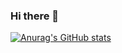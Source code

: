 ### Hi there 👋

[![Anurag's GitHub stats](https://github-readme-stats.vercel.app/api?username=amritaarora0902)](https://github.com/amritaarora0902/github-readme-stats)
<!--
**amritaarora0902/amritaarora0902** is a ✨ _special_ ✨ repository because its `README.md` (this file) appears on your GitHub profile.

Here are some ideas to get you started:

- 🔭 I’m currently working on ...
- 🌱 I’m currently learning ...
- 👯 I’m looking to collaborate on ...
- 🤔 I’m looking for help with ...
- 💬 Ask me about ...
- 📫 How to reach me: ...
- 😄 Pronouns: ...
- ⚡ Fun fact: ...
-->
